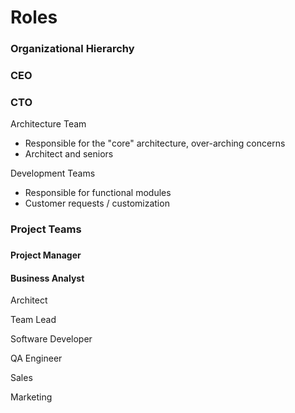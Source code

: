 # Roles

### Organizational Hierarchy

### CEO



### CTO



Architecture Team

* Responsible for the "core" architecture, over-arching concerns
* Architect and seniors

Development Teams

* Responsible for functional modules
* Customer requests / customization



### Project Teams

### 

#### Project Manager



#### Business Analyst



Architect



Team Lead



Software Developer



QA Engineer



Sales



Marketing











